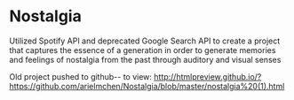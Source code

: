 # Nostalgia
Utilized Spotify API and deprecated Google Search API to create a project that captures the essence of a generation in order to generate memories and feelings of nostalgia from the past through auditory and visual senses

Old project pushed to github-- to view: 
http://htmlpreview.github.io/?https://github.com/arielmchen/Nostalgia/blob/master/nostalgia%20(1).html

